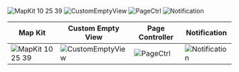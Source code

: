 ![MapKit 10 25 39](https://user-images.githubusercontent.com/38347138/127763020-7c0e37d0-be0e-4116-93bf-162164949f3c.gif)
![CustomEmptyView](https://user-images.githubusercontent.com/38347138/127927874-b939a26f-6e0e-4014-9362-ab1bb4cdb7fb.gif)
![PageCtrl](https://user-images.githubusercontent.com/38347138/127873423-5ea2160c-4534-43f4-8b12-9dca7d20a527.gif)
![Notification](https://user-images.githubusercontent.com/38347138/127896126-116e21d7-7bc0-4bb3-b475-38c1ebe5f431.gif)

| Map Kit | Custom Empty View | Page Controller | Notification |
|---------|-------------------|-----------------|--------------|
|![MapKit 10 25 39](https://user-images.githubusercontent.com/38347138/127763020-7c0e37d0-be0e-4116-93bf-162164949f3c.gif)|![CustomEmptyView](https://user-images.githubusercontent.com/38347138/127927874-b939a26f-6e0e-4014-9362-ab1bb4cdb7fb.gif)|![PageCtrl](https://user-images.githubusercontent.com/38347138/127873423-5ea2160c-4534-43f4-8b12-9dca7d20a527.gif)|![Notification](https://user-images.githubusercontent.com/38347138/127896126-116e21d7-7bc0-4bb3-b475-38c1ebe5f431.gif)
